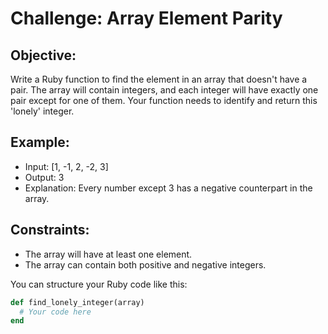 # Challenge: Array Element Parity
## Objective:
Write a Ruby function to find the element in an array that doesn't have a pair. The array will contain integers, and each integer will have exactly one pair except for one of them. Your function needs to identify and return this 'lonely' integer.

## Example:

* Input: [1, -1, 2, -2, 3]
* Output: 3
* Explanation: Every number except 3 has a negative counterpart in the array.

## Constraints:

* The array will have at least one element.
* The array can contain both positive and negative integers.

You can structure your Ruby code like this:

```rb
def find_lonely_integer(array)
  # Your code here
end
```

